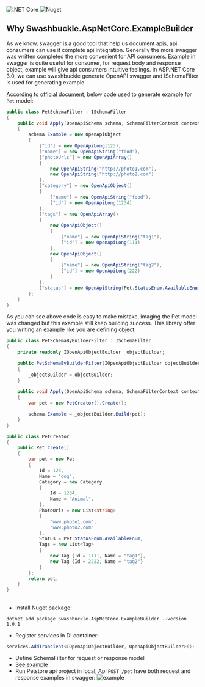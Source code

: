 ![.NET Core](https://github.com/twzhangyang/Swashbuckle.AspNetCore.ExampleBuilder/workflows/.NET%20Core/badge.svg)
![Nuget](https://img.shields.io/nuget/v/Swashbuckle.AspNetCore.ExampleBuilder)

## Why Swashbuckle.AspNetCore.ExampleBuilder

As we know, swagger is a good tool that help us document apis,  api consumers can use it complete api integration. 
Generally the more swagger was written completed the more convenient  for API consumers.
Example in swagger is quite useful for consumer, for request body and response object, example will give api consumers intuitive feelings.
In ASP.NET Core 3.0, we can use swashbuckle generate OpenAPI swagger and ISchemaFilter is used for generating example.

[According to official document](https://github.com/domaindrivendev/Swashbuckle.AspNetCore#apply-schema-filters-to-specific-types), below code used to generate example for `Pet` model:

``` c#
public class PetSchemaFilter : ISchemaFilter
{
    public void Apply(OpenApiSchema schema, SchemaFilterContext context)
    {
        schema.Example = new OpenApiObject
        {
            ["id"] = new OpenApiLong(123),
            ["name"] = new OpenApiString("food"),
            ["photoUrls"] = new OpenApiArray()
            {
                new OpenApiString("http://photo1.com"),
                new OpenApiString("http://photo2.com")
            },
            ["category"] = new OpenApiObject()
            {
                ["name"] = new OpenApiString("food"),
                ["id"] = new OpenApiLong(1234)
            },
            ["tags"] = new OpenApiArray()
            {
                new OpenApiObject()
                {
                    ["name"] = new OpenApiString("tag1"),
                    ["id"] = new OpenApiLong(111)
                },
                new OpenApiObject()
                {
                    ["name"] = new OpenApiString("tag2"),
                    ["id"] = new OpenApiLong(222)
                }
            },
            ["status"] = new OpenApiString(Pet.StatusEnum.AvailableEnum.ToString())
        };
    }
}

```
As you can see above code is easy to make mistake, imaging the Pet model was changed but this example still keep building success. 
This library offer you writing an example like you are defining object:

``` c#
public class PetSchemaByBuilderFilter : ISchemaFilter
{
    private readonly IOpenApiObjectBuilder _objectBuilder;

    public PetSchemaByBuilderFilter(IOpenApiObjectBuilder objectBuilder)
    {
        _objectBuilder = objectBuilder;
    }
    
    public void Apply(OpenApiSchema schema, SchemaFilterContext context)
    {
        var pet = new PetCreator().Create();

        schema.Example = _objectBuilder.Build(pet);
    }
}

public class PetCreator
{
    public Pet Create()
    {
        var pet = new Pet
        {
            Id = 123,
            Name = "dog",
            Category = new Category
            {
                Id = 1234,
                Name = "Animal",
            },
            PhotoUrls = new List<string>
            {
                "www.photo1.com",
                "www.photo2.com"
            },
            Status = Pet.StatusEnum.AvailableEnum,
            Tags = new List<Tag>
            {
                new Tag {Id = 1111, Name = "tag1"},
                new Tag {Id = 2222, Name = "tag2"}
            }
        };
        return pet;
    }
}

```

## 

* Install Nuget package:

```
dotnet add package Swashbuckle.AspNetCore.ExampleBuilder --version 1.0.1
```

* Register services in DI container:
``` c#
services.AddTransient<IOpenApiObjectBuilder, OpenApiObjectBuilder>();
```

* Define SchemaFilter for request or response model
* [See example](https://github.com/twzhangyang/Swashbuckle.AspNetCore.ExampleBuilder/blob/master/src/Petstore/Models/PetSchemaFilter.cs)
* Run Petstore api project in local, Api `POST /pet` have both request and response examples in swagger:
![example](https://user-images.githubusercontent.com/22952792/82415107-97325f00-9aaa-11ea-8fe4-bad4fb5a2c9e.png)

